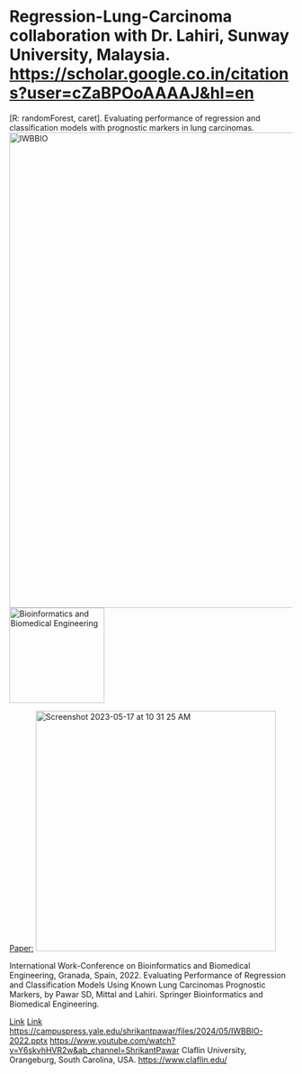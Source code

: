 # Regression-Lung-Carcinoma collaboration with Dr. Lahiri, Sunway University, Malaysia. https://scholar.google.co.in/citations?user=cZaBPOoAAAAJ&hl=en
[R: randomForest, caret].
Evaluating performance of regression and classification models with prognostic markers in lung carcinomas.
<img width="844" alt="IWBBIO" src="https://github.com/spawar2/Regression-Lung-Carcinoma/assets/25118302/2b4d0c58-a38b-455a-98b8-ec9b7a59a7e4">
<img width="169" alt="Bioinformatics and Biomedical Engineering" src="https://github.com/spawar2/Regression-Lung-Carcinoma/assets/25118302/b47119ce-9ea6-45ea-9ce1-c5b115d62340">


[Paper:](https://link.springer.com/chapter/10.1007/978-3-031-07802-6_35?noAccess=true)
<img width="427" alt="Screenshot 2023-05-17 at 10 31 25 AM" src="https://github.com/spawar2/Regression-Lung-Carcinoma/assets/25118302/32585821-8b43-4b5f-b755-a4c8ab7c2002">

International Work-Conference on Bioinformatics and Biomedical Engineering, Granada, Spain, 2022. Evaluating Performance of Regression and Classification Models Using Known Lung Carcinomas Prognostic Markers, by Pawar SD, Mittal and Lahiri. Springer Bioinformatics and Biomedical Engineering.

[Link](https://iwbbio.ugr.es/IWBBIO_2022_PROGRAM.pdf)
[Link](https://www.claflin-computation.com/lab-journey?pgid=ktmii98q-5e06163d-8631-4535-940a-01fe508a9523)
https://campuspress.yale.edu/shrikantpawar/files/2024/05/IWBBIO-2022.pptx
https://www.youtube.com/watch?v=Y6skvhHVR2w&ab_channel=ShrikantPawar
Claflin University, Orangeburg, South Carolina, USA. 
https://www.claflin.edu/
